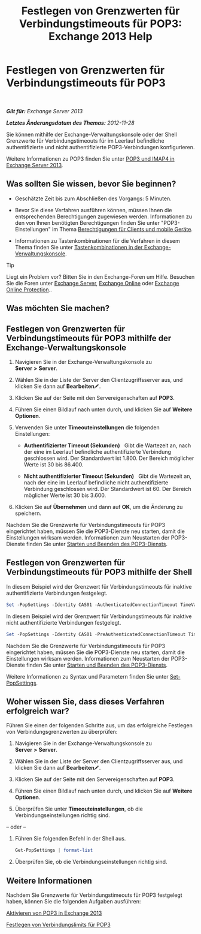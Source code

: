 ﻿---
title: 'Festlegen von Grenzwerten für Verbindungstimeouts für POP3: Exchange 2013 Help'
TOCTitle: Festlegen von Grenzwerten für Verbindungstimeouts für POP3
ms:assetid: 40003115-be4e-4cf1-97b4-f5ca05b314dc
ms:mtpsurl: https://technet.microsoft.com/de-de/library/Aa997604(v=EXCHG.150)
ms:contentKeyID: 50554778
ms.date: 04/24/2018
mtps_version: v=EXCHG.150
ms.translationtype: HT
---

# Festlegen von Grenzwerten für Verbindungstimeouts für POP3

 

_**Gilt für:** Exchange Server 2013_

_**Letztes Änderungsdatum des Themas:** 2012-11-28_

Sie können mithilfe der Exchange-Verwaltungskonsole oder der Shell Grenzwerte für Verbindungstimeouts für im Leerlauf befindliche authentifizierte und nicht authentifizierte POP3-Verbindungen konfigurieren.

Weitere Informationen zu POP3 finden Sie unter [POP3 und IMAP4 in Exchange Server 2013](pop3-and-imap4-in-exchange-server-2013-exchange-2013-help.md).

## Was sollten Sie wissen, bevor Sie beginnen?

  - Geschätzte Zeit bis zum Abschließen des Vorgangs: 5 Minuten.

  - Bevor Sie diese Verfahren ausführen können, müssen Ihnen die entsprechenden Berechtigungen zugewiesen werden. Informationen zu den von Ihnen benötigten Berechtigungen finden Sie unter "POP3-Einstellungen" im Thema [Berechtigungen für Clients und mobile Geräte](clients-and-mobile-devices-permissions-exchange-2013-help.md).

  - Informationen zu Tastenkombinationen für die Verfahren in diesem Thema finden Sie unter [Tastenkombinationen in der Exchange-Verwaltungskonsole](keyboard-shortcuts-in-the-exchange-admin-center-exchange-online-protection-help.md).


> [!TIP]
> Liegt ein Problem vor? Bitten Sie in den Exchange-Foren um Hilfe. Besuchen Sie die Foren unter <A href="https://go.microsoft.com/fwlink/p/?linkid=60612">Exchange Server</A>, <A href="https://go.microsoft.com/fwlink/p/?linkid=267542">Exchange Online</A> oder <A href="https://go.microsoft.com/fwlink/p/?linkid=285351">Exchange Online Protection</A>..



## Was möchten Sie machen?

## Festlegen von Grenzwerten für Verbindungstimeouts für POP3 mithilfe der Exchange-Verwaltungskonsole

1.  Navigieren Sie in der Exchange-Verwaltungskonsole zu **Server** **\>** **Server**.

2.  Wählen Sie in der Liste der Server den Clientzugriffsserver aus, und klicken Sie dann auf **Bearbeiten**![Bearbeitungssymbol](images/Bb124582.6f53ccb2-1f13-4c02-bea0-30690e6ea71d(EXCHG.150).gif "Bearbeitungssymbol").

3.  Klicken Sie auf der Seite mit den Servereigenschaften auf **POP3**.

4.  Führen Sie einen Bildlauf nach unten durch, und klicken Sie auf **Weitere Optionen**.

5.  Verwenden Sie unter **Timeouteinstellungen** die folgenden Einstellungen:
    
      - **Authentifizierter Timeout (Sekunden)**   Gibt die Wartezeit an, nach der eine im Leerlauf befindliche authentifizierte Verbindung geschlossen wird. Der Standardwert ist 1.800. Der Bereich möglicher Werte ist 30 bis 86.400.
    
      - **Nicht authentifizierter Timeout (Sekunden)**   Gibt die Wartezeit an, nach der eine im Leerlauf befindliche nicht authentifizierte Verbindung geschlossen wird. Der Standardwert ist 60. Der Bereich möglicher Werte ist 30 bis 3.600.

6.  Klicken Sie auf **Übernehmen** und dann auf **OK**, um die Änderung zu speichern.

Nachdem Sie die Grenzwerte für Verbindungstimeouts für POP3 eingerichtet haben, müssen Sie die POP3-Dienste neu starten, damit die Einstellungen wirksam werden. Informationen zum Neustarten der POP3-Dienste finden Sie unter [Starten und Beenden des POP3-Diensts](start-and-stop-the-pop3-services-exchange-2013-help.md).

## Festlegen von Grenzwerten für Verbindungstimeouts für POP3 mithilfe der Shell

In diesem Beispiel wird der Grenzwert für Verbindungstimeouts für inaktive authentifizierte Verbindungen festgelegt.

```powershell
Set -PopSettings -Identity CAS01 -AuthenticatedConnectionTimeout TimeValue
```

In diesem Beispiel wird der Grenzwert für Verbindungstimeouts für inaktive nicht authentifizierte Verbindungen festgelegt.

```powershell
Set -PopSettings -Identity CAS01 -PreAuthenticatedConnectionTimeout TimeValue
```

Nachdem Sie die Grenzwerte für Verbindungstimeouts für POP3 eingerichtet haben, müssen Sie die POP3-Dienste neu starten, damit die Einstellungen wirksam werden. Informationen zum Neustarten der POP3-Dienste finden Sie unter [Starten und Beenden des POP3-Diensts](start-and-stop-the-pop3-services-exchange-2013-help.md).

Weitere Informationen zu Syntax und Parametern finden Sie unter [Set-PopSettings](https://technet.microsoft.com/de-de/library/aa997154\(v=exchg.150\)).

## Woher wissen Sie, dass dieses Verfahren erfolgreich war?

Führen Sie einen der folgenden Schritte aus, um das erfolgreiche Festlegen von Verbindungsgrenzwerten zu überprüfen:

1.  Navigieren Sie in der Exchange-Verwaltungskonsole zu **Server** **\>** **Server**.

2.  Wählen Sie in der Liste der Server den Clientzugriffsserver aus, und klicken Sie dann auf **Bearbeiten**![Bearbeitungssymbol](images/Bb124582.6f53ccb2-1f13-4c02-bea0-30690e6ea71d(EXCHG.150).gif "Bearbeitungssymbol").

3.  Klicken Sie auf der Seite mit den Servereigenschaften auf **POP3**.

4.  Führen Sie einen Bildlauf nach unten durch, und klicken Sie auf **Weitere Optionen**.

5.  Überprüfen Sie unter **Timeouteinstellungen**, ob die Verbindungseinstellungen richtig sind.

– oder –

1.  Führen Sie folgenden Befehl in der Shell aus.
    
    ```powershell
    Get-PopSettings | format-list
    ```

2.  Überprüfen Sie, ob die Verbindungseinstellungen richtig sind.

## Weitere Informationen

Nachdem Sie Grenzwerte für Verbindungstimeouts für POP3 festgelegt haben, können Sie die folgenden Aufgaben ausführen:

[Aktivieren von POP3 in Exchange 2013](enable-pop3-in-exchange-2013-exchange-2013-help.md)

[Festlegen von Verbindungslimits für POP3](set-connection-limits-for-pop3-exchange-2013-help.md)

